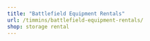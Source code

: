 ```yaml
---
title: "Battlefield Equipment Rentals"
url: /timmins/battlefield-equipment-rentals/
shop: storage rental
---
```

